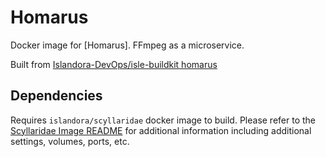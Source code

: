 # Homarus

Docker image for [Homarus]. FFmpeg as a microservice.

Built from [Islandora-DevOps/isle-buildkit homarus](https://github.com/Islandora-DevOps/isle-buildkit/tree/main/homarus)


## Dependencies

Requires `islandora/scyllaridae` docker image to build. Please refer to the
[Scyllaridae Image README](../scyllaridae/README.md) for additional information including
additional settings, volumes, ports, etc.
